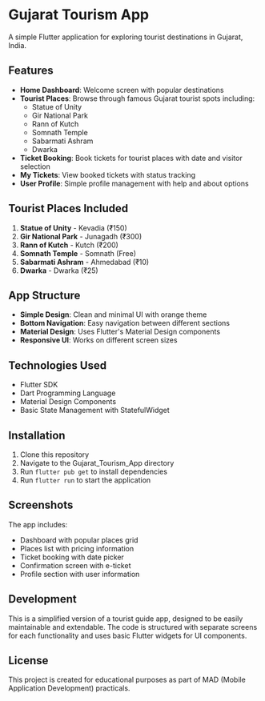 # Gujarat Tourism App

A simple Flutter application for exploring tourist destinations in Gujarat, India.

## Features

- **Home Dashboard**: Welcome screen with popular destinations
- **Tourist Places**: Browse through famous Gujarat tourist spots including:
  - Statue of Unity
  - Gir National Park  
  - Rann of Kutch
  - Somnath Temple
  - Sabarmati Ashram
  - Dwarka
- **Ticket Booking**: Book tickets for tourist places with date and visitor selection
- **My Tickets**: View booked tickets with status tracking
- **User Profile**: Simple profile management with help and about options

## Tourist Places Included

1. **Statue of Unity** - Kevadia (₹150)
2. **Gir National Park** - Junagadh (₹300) 
3. **Rann of Kutch** - Kutch (₹200)
4. **Somnath Temple** - Somnath (Free)
5. **Sabarmati Ashram** - Ahmedabad (₹10)
6. **Dwarka** - Dwarka (₹25)

## App Structure

- **Simple Design**: Clean and minimal UI with orange theme
- **Bottom Navigation**: Easy navigation between different sections
- **Material Design**: Uses Flutter's Material Design components
- **Responsive UI**: Works on different screen sizes

## Technologies Used

- Flutter SDK
- Dart Programming Language
- Material Design Components
- Basic State Management with StatefulWidget

## Installation

1. Clone this repository
2. Navigate to the Gujarat_Tourism_App directory
3. Run `flutter pub get` to install dependencies
4. Run `flutter run` to start the application

## Screenshots

The app includes:
- Dashboard with popular places grid
- Places list with pricing information
- Ticket booking with date picker
- Confirmation screen with e-ticket
- Profile section with user information

## Development

This is a simplified version of a tourist guide app, designed to be easily maintainable and extendable. The code is structured with separate screens for each functionality and uses basic Flutter widgets for UI components.

## License

This project is created for educational purposes as part of MAD (Mobile Application Development) practicals.